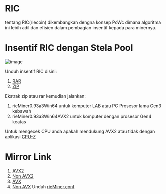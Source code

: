 # RIC
tentang RIC(riecoin) dikembangkan dengna konsep PoWc dimana algoritma ini lebih adil dan efisien dalam pembagian insentif kepada para minernya.

# Insentif RIC dengan Stela Pool

![image](https://github.com/user-attachments/assets/b9a606a3-3726-4925-bfdf-b047105800ab)

Unduh insentif RIC disini:
1. [RAR](./ric.rar)
2. [ZIP](./ric.zip)

Ekstrak zip atau rar kemudian jalankan:
1. rieMiner0.93a3Win64 untuk komputer LAB atau PC Prosesor lama Gen3 kebawah
2. rieMiner0.93a3Win64AVX2 untuk komputer dengan prosesor Gen4 keatas

Untuk mengecek CPU anda apakah mendukung AVX2 atau tidak dengan aplikasi [CPU-Z](https://www.cpuid.com/downloads/cpu-z/cpu-z_2.12-en.zip)

# Mirror Link
1. [AVX2](https://riecoin.xyz/rieMiner/Download/Win64AVX2)
2. [Non AVX2](https://riecoin.xyz/rieMiner/Download/Win64)
3. [AVX](./rieMiner0.93a3Win64.exe)
4. [Non AVX](./rieMiner0.93a3Win64AVX2.exe)
Unduh [rieMiner.conf](./rieMiner.conf)
